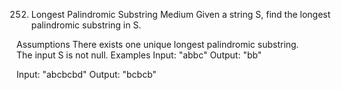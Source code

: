 252. Longest Palindromic Substring
Medium
Given a string S, find the longest palindromic substring in S.

Assumptions
There exists one unique longest palindromic substring.    
The input S is not null.
Examples
Input:     "abbc"
Output:  "bb"

Input:     "abcbcbd"
Output:  "bcbcb"
